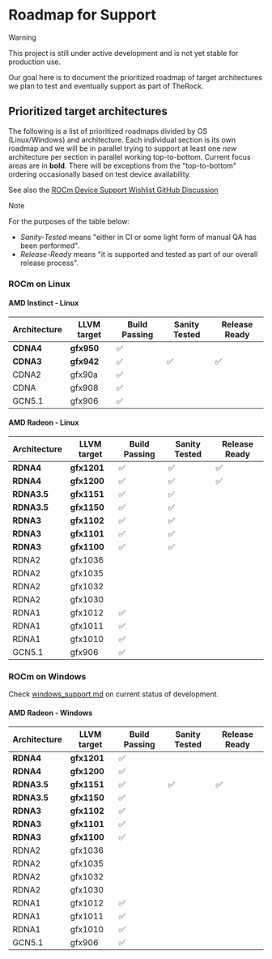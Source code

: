 # Roadmap for Support

> [!WARNING]
> This project is still under active development and is not yet stable for
> production use.

Our goal here is to document the prioritized roadmap of target architectures we plan to test and eventually support as part of TheRock.

## Prioritized target architectures

The following is a list of prioritized roadmaps divided by OS (Linux/Windows) and architecture. Each individual section is its own roadmap and we will be in parallel trying to support at least one *new* architecture per section in parallel working top-to-bottom. Current focus areas are in __bold__. There will be exceptions from the "top-to-bottom" ordering occasionally based on test device availability.

See also the [ROCm Device Support Wishlist GitHub Discussion](https://github.com/ROCm/ROCm/discussions/4276)

> [!NOTE]
> For the purposes of the table below:
>
> - *Sanity-Tested* means "either in CI or some light form of manual QA has been performed".
> - *Release-Ready* means "it is supported and tested as part of our overall release process".

### ROCm on Linux

#### AMD Instinct - Linux

| Architecture | LLVM target | Build Passing | Sanity Tested | Release Ready |
| ------------ | ----------- | ------------- | ------------- | ------------- |
| **CDNA4**    | **gfx950**  | ✅            |               |               |
| **CDNA3**    | **gfx942**  | ✅            | ✅            | ✅            |
| CDNA2        | gfx90a      | ✅            |               |               |
| CDNA         | gfx908      | ✅            |               |               |
| GCN5.1       | gfx906      | ✅            |               |               |

#### AMD Radeon - Linux

| Architecture | LLVM target | Build Passing | Sanity Tested | Release Ready |
| ------------ | ----------- | ------------- | ------------- | ------------- |
| **RDNA4**    | **gfx1201** | ✅            | ✅            | ✅            |
| **RDNA4**    | **gfx1200** | ✅            | ✅            | ✅            |
| **RDNA3.5**  | **gfx1151** | ✅            | ✅            |               |
| **RDNA3.5**  | **gfx1150** | ✅            | ✅            |               |
| **RDNA3**    | **gfx1102** | ✅            | ✅            |               |
| **RDNA3**    | **gfx1101** | ✅            | ✅            |               |
| **RDNA3**    | **gfx1100** | ✅            | ✅            |               |
| RDNA2        | gfx1036     |               |               |               |
| RDNA2        | gfx1035     |               |               |               |
| RDNA2        | gfx1032     |               |               |               |
| RDNA2        | gfx1030     |               |               |               |
| RDNA1        | gfx1012     | ✅            |               |               |
| RDNA1        | gfx1011     | ✅            |               |               |
| RDNA1        | gfx1010     | ✅            |               |               |
| GCN5.1       | gfx906      | ✅            |               |               |

### ROCm on Windows

Check [windows_support.md](docs/development/windows_support.md) on current status of development.

#### AMD Radeon - Windows

| Architecture | LLVM target | Build Passing | Sanity Tested | Release Ready |
| ------------ | ----------- | ------------- | ------------- | ------------- |
| **RDNA4**    | **gfx1201** | ✅            |               |               |
| **RDNA4**    | **gfx1200** | ✅            |               |               |
| **RDNA3.5**  | **gfx1151** | ✅            | ✅            | ✅            |
| **RDNA3.5**  | **gfx1150** | ✅            |               |               |
| **RDNA3**    | **gfx1102** | ✅            |               |               |
| **RDNA3**    | **gfx1101** | ✅            |               |               |
| **RDNA3**    | **gfx1100** | ✅            |               |               |
| RDNA2        | gfx1036     |               |               |               |
| RDNA2        | gfx1035     |               |               |               |
| RDNA2        | gfx1032     |               |               |               |
| RDNA2        | gfx1030     |               |               |               |
| RDNA1        | gfx1012     | ✅            |               |               |
| RDNA1        | gfx1011     | ✅            |               |               |
| RDNA1        | gfx1010     | ✅            |               |               |
| GCN5.1       | gfx906      | ✅            |               |               |
